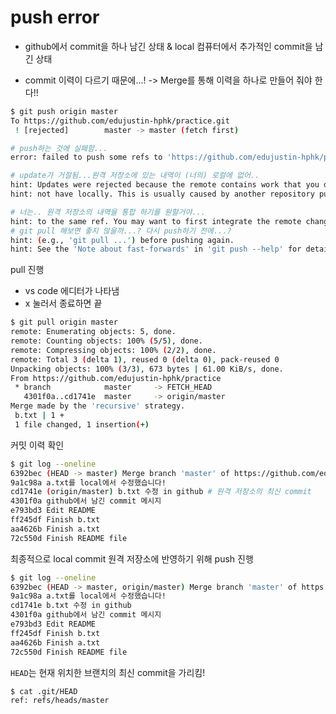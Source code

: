 # push error

- github에서 commit을 하나 남긴 상태 & local 컴퓨터에서 추가적인 commit을 남긴 상태 

- commit 이력이 다르기 때문에...! -> Merge를 통해 이력을 하나로 만들어 줘야 한다!!

```bash
$ git push origin master
To https://github.com/edujustin-hphk/practice.git
 ! [rejected]        master -> master (fetch first)

# push하는 것에 실패함...
error: failed to push some refs to 'https://github.com/edujustin-hphk/practice.git'

# update가 거절됨...원격 저장소에 있는 내역이 (너의) 로컬에 없어..
hint: Updates were rejected because the remote contains work that you do
hint: not have locally. This is usually caused by another repository pushing

# 너는.. 원격 저장소의 내역을 통합 하기를 원할거야...
hint: to the same ref. You may want to first integrate the remote changes
# git pull 해보면 좋지 않을까...? 다시 push하기 전에...?
hint: (e.g., 'git pull ...') before pushing again.
hint: See the 'Note about fast-forwards' in 'git push --help' for details.
```



pull 진행

- vs code 에디터가 나타냄
- x 눌러서 종료하면 끝

```bash
$ git pull origin master
remote: Enumerating objects: 5, done.
remote: Counting objects: 100% (5/5), done.
remote: Compressing objects: 100% (2/2), done.
remote: Total 3 (delta 1), reused 0 (delta 0), pack-reused 0
Unpacking objects: 100% (3/3), 673 bytes | 61.00 KiB/s, done.
From https://github.com/edujustin-hphk/practice
 * branch            master     -> FETCH_HEAD
   4301f0a..cd1741e  master     -> origin/master
Merge made by the 'recursive' strategy.
 b.txt | 1 +
 1 file changed, 1 insertion(+)

```



커밋 이력 확인

```bash
$ git log --oneline
6392bec (HEAD -> master) Merge branch 'master' of https://github.com/edujustin-hphk/practice  # local 저장소의 최신 commit
9a1c98a a.txt를 local에서 수정했습니다!
cd1741e (origin/master) b.txt 수정 in github # 원격 저장소의 최신 commit
4301f0a github에서 남긴 commit 메시지
e793bd3 Edit README
ff245df Finish b.txt
aa4626b Finish a.txt
72c550d Finish README file
```



최종적으로 local commit 원격 저장소에 반영하기 위해 push 진행

```bash
$ git log --oneline
6392bec (HEAD -> master, origin/master) Merge branch 'master' of https://github.com/edujustin-hphk/practice
9a1c98a a.txt를 local에서 수정했습니다!
cd1741e b.txt 수정 in github
4301f0a github에서 남긴 commit 메시지
e793bd3 Edit README
ff245df Finish b.txt
aa4626b Finish a.txt
72c550d Finish README file
```



`HEAD`는 현재 위치한 브랜치의 최신 commit을 가리킴!

```bash
$ cat .git/HEAD
ref: refs/heads/master
```